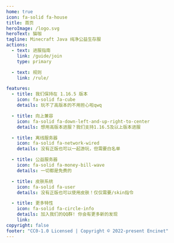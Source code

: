 ```yaml
---
home: true
icon: fa-solid fa-house
title: 首页
heroImage: /logo.svg
heroText: 猫咖
tagline: Minecraft Java 纯净公益生存服
actions:
  - text: 进服指南
    link: /guide/join
    type: primary

  - text: 规则
    link: /rule/

features:
  - title: 我们保持在 1.16.5 版本
    icon: fa-solid fa-cube
    details: 玩不了高版本的不用担心啦qwq

  - title: 向上兼容
    icon: fa-solid fa-down-left-and-up-right-to-center
    details: 想用高版本进服？我们支持1.16.5及以上版本进服

  - title: 离线服务器
    icon: fa-solid fa-network-wired
    details: 没有正版也可以一起游玩，但需要白名单

  - title: 公益服务器
    icon: fa-solid fa-money-bill-wave
    details: 一切都是免费的

  - title: 皮肤系统
    icon: fa-solid fa-user
    details: 没有正版也可以使用皮肤！仅仅需要/skin指令

  - title: 更多特性
    icon: fa-solid fa-circle-info
    details: 加入我们的QQ群! 你会有更多新的发现
    link: 
copyright: false
footer: "CC0-1.0 Licensed | Copyright © 2022-present Encinet"
---
```

